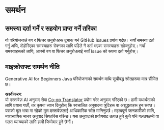 <!--
CO_OP_TRANSLATOR_METADATA:
{
  "original_hash": "b8ef73cc49dec68e2c885ee9df545129",
  "translation_date": "2025-07-21T17:37:56+00:00",
  "source_file": "SUPPORT.md",
  "language_code": "ne"
}
-->
# समर्थन

## समस्या दर्ता गर्ने र सहयोग प्राप्त गर्ने तरिका  

यो परियोजनाले बग र फिचर अनुरोधहरू ट्र्याक गर्न GitHub Issues प्रयोग गर्दछ। नयाँ समस्या दर्ता गर्नु अघि, दोहोरिएका समस्याहरू रोक्नका लागि पहिले नै दर्ता भएका समस्याहरू खोज्नुहोस्। नयाँ समस्याहरूको लागि, आफ्नो बग वा फिचर अनुरोधलाई नयाँ Issue को रूपमा दर्ता गर्नुहोस्।

## माइक्रोसफ्ट समर्थन नीति  

Generative AI for Beginners Java परियोजनाको समर्थन माथि सूचीबद्ध स्रोतहरूमा मात्र सीमित छ।

**अस्वीकरण**:  
यो दस्तावेज़ AI अनुवाद सेवा [Co-op Translator](https://github.com/Azure/co-op-translator) प्रयोग गरेर अनुवाद गरिएको छ। हामी यथार्थताको लागि प्रयास गर्छौं, तर कृपया ध्यान दिनुहोस् कि स्वचालित अनुवादमा त्रुटिहरू वा अशुद्धताहरू हुन सक्छ। यसको मूल भाषा मा रहेको मूल दस्तावेज़लाई आधिकारिक स्रोत मानिनुपर्छ। महत्वपूर्ण जानकारीको लागि, व्यावसायिक मानव अनुवाद सिफारिस गरिन्छ। यस अनुवादको प्रयोगबाट उत्पन्न हुने कुनै पनि गलतफहमी वा गलत व्याख्याको लागि हामी जिम्मेवार हुने छैनौं।